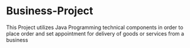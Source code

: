 # Business-Project
This Project utilizes Java Programming technical components in order to place order and set appointment for delivery of goods or services from a business

